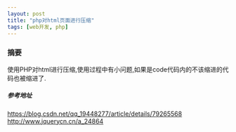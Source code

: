 ```yaml
---
layout: post
title: "php对html页面进行压缩"
tags: [web开发, php]
---
```

### 摘要
使用PHP对html进行压缩,使用过程中有小问题,如果是code代码内的不该缩进的代码也被缩进了.
<!--excerpt-->
##### 参考地址
https://blog.csdn.net/qq_19448277/article/details/79265568
http://www.jquerycn.cn/a_24864













